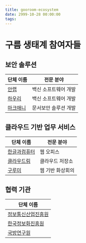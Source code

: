 ```yaml
---
title: gooroom-ecosystem
date: 2999-10-28 00:00:00
tags:
---
```


구름 생태계 참여자들
===============

보안 솔루션
---------------

| 단체 이름 | 전문 분야 |
|-------|-------|
| [안랩](http://www.ahnlab.com) | 백신 소프트웨어 개발 |
| [하우리](https://www.hauri.co.kr) | 백신 소프트웨어 개발 |
| [마크애니](http://www.markany.com) | 문서보안 솔루션 개발 |

클라우드 기반 업무 서비스
---------------

| 단체 이름 | 전문 분야 |
|-------|-------|
| [한글과컴퓨터](http://www.hancom.com) | 웹 오피스 |
| [클라우드림](http://cloudrim.co.kr) | 클라우드 저장소 |
| [구루미](https://gooroomee.com) | 웹 기반 화상회의 |

협력 기관
---------------

| 단체 이름 |
|-------|
| [정보통신산업진흥원](https://www.nipa.kr) |
| [한국정보화진흥원](http://www.nia.or.kr) |
| [국방연구원](http://www.kida.re.kr) |
